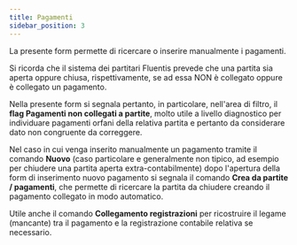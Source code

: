 ```yaml
---
title: Pagamenti
sidebar_position: 3
---
```


La presente form permette di ricercare o inserire manualmente i pagamenti.

Si ricorda che il sistema dei partitari Fluentis prevede che una partita sia aperta oppure chiusa, rispettivamente, se ad essa NON è collegato oppure è collegato un pagamento.

Nella presente form si segnala pertanto, in particolare, nell'area di filtro, il **flag Pagamenti non collegati a partite**, molto utile a livello diagnostico per individuare pagamenti orfani della relativa partita e pertanto da considerare dato non congruente da correggere.

Nel caso in cui venga inserito manualmente un pagamento tramite il comando **Nuovo** (caso particolare e generalmente non tipico, ad esempio per chiudere una partita aperta extra-contabilmente) dopo l'apertura della form di inserimento nuovo pagamento si segnala il comando **Crea da partite / pagamenti**, che permette di ricercare la partita da chiudere creando il pagamento collegato in modo automatico.

Utile anche il comando **Collegamento registrazioni** per ricostruire il legame (mancante) tra il pagamento e la registrazione contabile relativa se necessario.